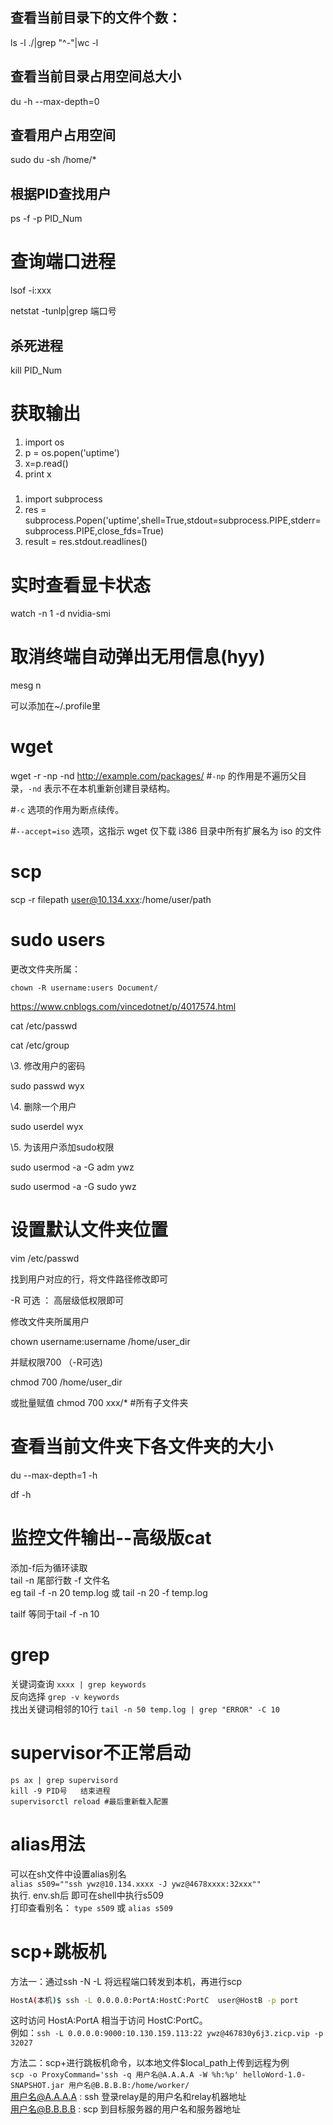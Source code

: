 ## 查看当前目录下的文件个数：

ls -l ./|grep "^-"|wc -l

## 查看当前目录占用空间总大小

du -h --max-depth=0

## 查看用户占用空间

sudo du -sh /home/*

## 根据PID查找用户

ps -f -p  PID_Num

# 查询端口进程

lsof -i:xxx

netstat -tunlp|grep 端口号

## 杀死进程

kill PID_Num

# 获取输出

1. import os
2. p = os.popen('uptime')
3. x=p.read()
4. print x

##### 

1. import subprocess
2. res = subprocess.Popen('uptime',shell=True,stdout=subprocess.PIPE,stderr=subprocess.PIPE,close_fds=True)
3. result = res.stdout.readlines()

# 实时查看显卡状态

watch -n 1 -d nvidia-smi

# 取消终端自动弹出无用信息(hyy)

mesg n

可以添加在~/.profile里

# wget

wget -r -np -nd http://example.com/packages/  #`-np` 的作用是不遍历父目录，`-nd` 表示不在本机重新创建目录结构。

#`-c` 选项的作用为断点续传。

#`--accept=iso` 选项，这指示 wget 仅下载 i386 目录中所有扩展名为 iso 的文件

# scp

scp -r filepath user@10.134.xxx:/home/user/path

# sudo users

更改文件夹所属：

```
chown -R username:users Document/
```

https://www.cnblogs.com/vincedotnet/p/4017574.html

cat /etc/passwd

cat /etc/group

\3. 修改用户的密码

sudo passwd wyx

\4. 删除一个用户

sudo userdel wyx

\5. 为该用户添加sudo权限

sudo usermod -a -G adm ywz

sudo usermod -a -G sudo ywz

# 设置默认文件夹位置

vim  /etc/passwd

找到用户对应的行，将文件路径修改即可

-R 可选 ： 高层级低权限即可

修改文件夹所属用户

chown username:username  /home/user_dir

并赋权限700  （-R可选)

chmod 700 /home/user_dir

或批量赋值  chmod 700 xxx/* #所有子文件夹

# 查看当前文件夹下各文件夹的大小

du --max-depth=1 -h

df -h

# 监控文件输出--高级版cat
添加-f后为循环读取  
tail -n 尾部行数 -f 文件名  
eg  tail -f -n 20 temp.log 或  tail -n 20 -f temp.log

tailf 等同于tail -f -n 10

# grep

关键词查询  `xxxx | grep keywords`  
反向选择  `grep -v keywords`  
找出关键词相邻的10行   `tail -n 50 temp.log | grep "ERROR" -C 10`  


# supervisor不正常启动

```
ps ax | grep supervisord
kill -9 PID号   结束进程
supervisorctl reload #最后重新载入配置
```
# alias用法
可以在sh文件中设置alias别名  
`alias s509=""ssh ywz@10.134.xxxx -J ywz@4678xxxx:32xxx""`  
执行. env.sh后 即可在shell中执行s509  
打印查看别名： `type s509` 或 `alias s509`  

# scp+跳板机
方法一：通过ssh -N -L 将远程端口转发到本机，再进行scp  
```bash
HostA(本机)$ ssh -L 0.0.0.0:PortA:HostC:PortC  user@HostB -p port
```  
这时访问 HostA:PortA 相当于访问 HostC:PortC。  
例如：`ssh -L 0.0.0.0:9000:10.130.159.113:22 ywz@467830y6j3.zicp.vip -p 32027`  

方法二：scp+进行跳板机命令，以本地文件$local_path上传到远程为例  
`scp -o ProxyCommand='ssh -q 用户名@A.A.A.A -W %h:%p' helloWord-1.0-SNAPSHOT.jar 用户名@B.B.B.B:/home/worker/`  
用户名@A.A.A.A : ssh 登录relay是的用户名和relay机器地址  
用户名@B.B.B.B : scp 到目标服务器的用户名和服务器地址  

